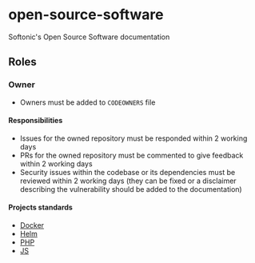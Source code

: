 # open-source-software
Softonic's Open Source Software documentation

## Roles

### Owner

* Owners must be added to `CODEOWNERS` file

#### Responsibilities

* Issues for the owned repository must be responded within 2 working days
* PRs for the owned repository must be commented to give feedback within 2 working days
* Security issues within the codebase or its dependencies must be reviewed within 2 working days (they can be fixed or a disclaimer describing the vulnerability should be added to the documentation)

#### Projects standards

* [Docker](./standards/docker.md)
* [Helm](./standards/helm.md)
* [PHP](./standards/php.md)
* [JS](./standards/js.md)
